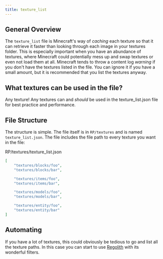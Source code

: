 ```yaml
---
title: texture_list
---
```


## General Overview

The `texture_list` file is Minecraft's way of *caching* each texture so that it can retrieve it faster than looking through each image in your textures folder. This is especially important when you have an abundance of textures, where Minecraft could potentially mess up and swap textures or even not load them at all. Minecraft tends to throw a content log _warning_ if you don't have the textures listed in the file. You can ignore it if you have a small amount, but it is recommended that you list the textures anyway.

## What textures can be used in the file?

Any texture! Any textures can and _should_ be used in the texture_list.json file for best practice and performance.

## File Structure

The structure is simple. The file itself is in `RP/textures` and is named `texture_list.json`. The file includes the file path to every texture you want in the file:

<CodeHeader>RP/textures/texture_list.json</CodeHeader>

```json
[
	"textures/blocks/foo",
	"textures/blocks/bar",

	"textures/items/foo",
	"textures/items/bar",

	"textures/models/foo",
	"textures/models/bar",

	"textures/entity/foo",
	"textures/entity/bar"
]
```

## Automating

If you have a lot of textures, this could obviously be tedious to go and list all the texture paths. In this case you can start to use [Regolith](https://bedrock-oss.github.io/regolith/) with its wonderful filters.
